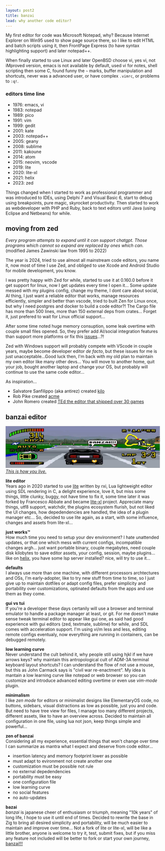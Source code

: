 ```yaml
---
layout: post2
title: banzai
lead: why another code editor?
---
```


My first editor for code was Microsoft Notepad, why? Because Internet Explorer on Win95 used to show page source there, so I like to edit HTML and batch scripts using it, then FrontPage Express (to have syntax highlighting support) and later notepad++.

When finally started to use Linux and later OpenBSD choose vi, yes vi, not iMproved version, emacs is not available by default, used vi for notes, shell scripting then some C, found funny the `~` marks, buffer manipulation and shortcuts, never was a advanced user, or have complex `.vimrc`, or problems to `:q!`.

### editors time line
- 1976: emacs, vi
- 1983: notepad
- 1989: pico
- 1991: vim
- 1999: gedit
- 2001: kate
- 2003: notepad++
- 2005: geany
- 2008: sublime
- 2011: kakoune
- 2014: atom
- 2015: neovim, vscode
- 2019: lite
- 2020: lite-xl
- 2021: helix
- 2023: zed

Things changed when I started to work as professional programmer and was introduced to IDEs, using Delphi 7 and Visual Basic 6, start to debug using breakpoints, pure magic, skyrocket productivity. Then started to work as webdeveloper with PHP and Ruby, back to text editors until Java (using Eclipse and Netbeans) for while.

## moving from zed
_Every program attempts to expand until it can support chatgpt. Those programs which cannot so expand are replaced by ones which can._<br>
(modified James Zawinski law from 1995 to 2022)

The year is 2024, tried to use almost all mainstream code editors, you name it, now most of time I use Zed, and obliged to use Xcode and Android Studio for mobile development, you know.

I was pretty happy with Zed for while, started to use it at 0.160.0 before it get support for linux, now I get updates every time I open it... Some update messed with my plugins config, change my theme, I dont care about social, AI thing, I just want a reliable editor that works, manage resources efficiently, simpler and better than vscode, tried to built Zen for Linux once, but why I need postgres and docker to build a code editor?!
The Cargo file has more than 500 lines, more than 150 external deps from crates... Forget it, just prefered to wait for Linux official support...

After some time noted huge memory consuption, some leak overtime with couple small files opened. So, they prefer add AI/social integration features than support more platforms or fix this [issues](https://github.com/zed-industries/zed/issues/18673#issuecomment-2408663493)...?!

Zed with Windows support will probably compete with VScode in couple years, maybe become developer editor _de facto_, but these issues for me is just unacceptable...Good luck then, I'm back with my old plan to maintain my own editor like many other devs... You will move to another home, quit your job, bought another laptop and change your OS, but probably will continue to use the same code editor...

As inspiration...
- Salvatore Sanfilippo (aka antirez) created [kilo](https://antirez.com/news/108)
- Rob Pike created [acme](http://acme.cat-v.org/)
- John Romero created [TEd the editor that shipped over 30 games](https://www.gamedeveloper.com/design/classic-tools-retrospective-john-romero-talks-about-creating-ted-the-tile-editor-that-shipped-over-30-games)

## banzai editor
[![banzai](/assets/files/banzai.png)](https://en.wikipedia.org/wiki/Top_Gear_(video_game))
[_This is how you live._](https://cyberpunk.fandom.com/wiki/Mizutani_Hozuki_%22Hoseki%22)

**lite editor**<br>
Years ago in 2020 started to use [lite](https://github.com/rxi/lite) written by rxi, Lua lightweight editor using SDL rendering in C, a delight experience, love it, but miss some things, little clunky, buggy, not have time to fix it, some time later it was forked by Francesco Abbate and became [lite-xl](https://github.com/lite-xl) project.
Appreciate many things, utf8 support, watchdir, the plugins ecosystem flurish, but not liked the UI changes, how depedendencies are handled, the idea of a plugin manager etc... So, decided to use lite again, as a start, with some influence, changes and assets from lite-xl...

**just works™**<br>
How much time you need to setup your dev environment? I hate unattended updates, or that one which mess with current configs, incompatible changes argh...
just want portable binary, couple megabytes, need couple disk kilobytes to save editor assets, your config, session, maybe plugins... like on [helix](https://helix-editor.com/), you have some lsp server installed? nice, will try to use it...

**defaults**<br>
I always use more than one machine, with different processors archtectures and OSs, I'm early-adopter, like to try new stuff from time to time, so I just give up to maintain dotfiles or adapt config files,
prefer simplicity and portability over customizations, optinated defaults from the apps and use them as they come.

**gui vs tui**<br>
If you're a developer these days certanily will use a browser and terminal emulator to handle a package manager at least, or git.
For me doesn't make sense tweak terminal editor to appear like gui one, as said had good experience with gui editors (zed, textmate, sublime) for while, and SDL comes with acceleration support.
I'm using vi/m less and less, editing remote configs eventualy, now everything are running in containers, can be debugged remotely.

**low learning curve**<br>
Never understand the cult behind it, why people still using hjkl if we have arrows keys? why maintain this antropological cult of ADM-3A terminal keyboard layout shortcuts?
I can understand the flow of not use a mouse, but this as John Carmack says is "civil war re-enactment". My idea is mantain a low learning curve like notepad or web browser so you can customize and introduce advanced editing overtime or even use _vim-mode_ plugin.

**minimalism**<br>
I like _zen mode_ for editors or minimalist designs like ElementaryOS code, no buttons, sidebars, visual distractions as low as possible, just you and code.
But need to have tree view for files, I manage too many different projects, different assets, like to have an overview across. Decided to maintain all configuration in one file, using lua not json, keep things simple and powerful...

**zen of banzai**<br>
Considering all my experience, essential things that won't change over time I can summarize as mantra
what I expect and deserve from code editor...

- insertion latency and memory footprint lower as possible
- must adapt to evironment not create another one
- customization must be possible not rule
- no external depedendencies
- portability must be easy
- one configuration file
- low learning curve
- no social features
- no auto-updates

**bazai**<br>
_banzai_ is japanese cheer of enthusiasm or triumph, meaning "10k years" of long life, I hope to use it until end of times. Decided to rewrite the base in Zig to bring all desired simplicity and portability, will be much easier to maintain and improve over time... Not a fork of lite or lite-xl, will be like a little brother, anyone is welcome to try it, test, submit fixes, but if you miss any feature not included will be better to fork or start your own journey, [banzai!!!](https://github.com/dgv/banzai)


